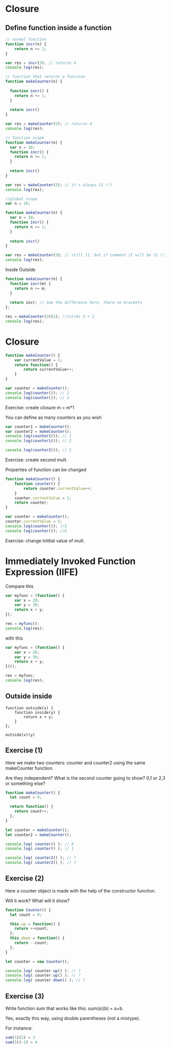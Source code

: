 # Closure

## Define function inside a function
```javascript
// normal function
function incr(n) {
    return n += 1;
}

var res = incr(3); // returns 4
console.log(res);
```

```javascript
// function that returns a function
function makeCounter(n) {
  
  function incr() {
    return n += 1;
  } 
  
  return incr()
}

var res = makeCounter(3); // returns 4
console.log(res);
```

```javascript
// function scope
function makeCounter(n) {
  var n = 10;
  function incr() {
    return n += 1;
  } 
  
  return incr()
}

var res = makeCounter(3); // it's always 11 (!)
console.log(res);
```

```javascript
//global scope
var n = 20;

function makeCounter(n) {
  var n = 10;
  function incr() {
    return n += 1;
  } 
  
  return incr()
}

var res = makeCounter(3); // still 11, but if comment it will be 21 (!)
console.log(res);
```
Inside Outside
```javascript
function makeCounter(n) {
  function incr(m) {
    return n += m;
  } 
  
  return incr; // see the difference here, there no brackets
};

res = makeCounter(3)(2); //(n)(m) 3 + 2
console.log(res);
```

# Closure
```javascript
function makeCounter() {
    var currentValue = 1;
    return function() {
        return currentValue++;
    }
}

var counter = makeCounter();
console.log(counter()); // 1
console.log(counter()); // 2
```

Exercise: create closure m = m*1

You can define as many counters as you wish
```javascript
var counter1 = makeCounter();
var counter2 = makeCounter();
console.log(counter1()); // 1
console.log(counter1()); // 2

console.log(counter2()); // 1

```

Exercise: create second mult.

Properties of function can be changed
```javascript
function makeCounter() {
    function counter() {
        return counter.currentValue++;
    }
    counter.currentValue = 1;
    return counter;
}

var counter = makeCounter();
counter.currentValue = 5;
console.log(counter()); //5
console.log(counter()); //6
```

Exercise: change inittial value of mult.


# Immediately Invoked Function Expression (IIFE)
Compare this
```javascript
var myfunc = (function() {
    var x = 20;
    var y = 30;
    return x + y;
});

res = myfunc();
console.log(res);
```
with this
```javascript
var myfunc = (function() {
    var x = 20;
    var y = 30;
    return x + y;
})();

res = myfunc;
console.log(res);
```

## Outside inside
```javasript
function outside(x) {
    function inside(y) {
        return x + y;
    } 
};

outside(x)(y)
```

## Exercise (1)
Here we make two counters: counter and counter2 using the same makeCounter function.

Are they independent? What is the second counter going to show? 0,1 or 2,3 or something else?

```javascript
function makeCounter() {
  let count = 0;

  return function() {
    return count++;
  };
}

let counter = makeCounter();
let counter2 = makeCounter();

console.log( counter() ); // 0
console.log( counter() ); // 1

console.log( counter2() ); // ?
console.log( counter2() ); // ?
```

## Exercise (2)
Here a counter object is made with the help of the constructor function.

Will it work? What will it show?
```javascript
function Counter() {
  let count = 0;

  this.up = function() {
    return ++count;
  };
  this.down = function() {
    return --count;
  };
}

let counter = new Counter();

console.log( counter.up() ); // ?
console.log( counter.up() ); // ?
console.log( counter.down() ); // ?
```

## Exercise (3)
Write function sum that works like this: sum(a)(b) = a+b.

Yes, exactly this way, using double parentheses (not a mistype).

For instance:
```javascript
sum(1)(2) = 3
sum(5)(-1) = 4
```